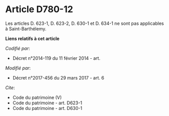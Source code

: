 # Article D780-12

Les articles D. 623-1, D. 623-2, D. 630-1 et D. 634-1 ne sont pas applicables à Saint-Barthélemy.

**Liens relatifs à cet article**

_Codifié par_:

  - Décret n°2014-119 du 11 février 2014 - art.

_Modifié par_:

  - Décret n°2017-456 du 29 mars 2017 - art. 6

_Cite_:

  - Code du patrimoine (V)
  - Code du patrimoine - art. D623-1
  - Code du patrimoine - art. D630-1

